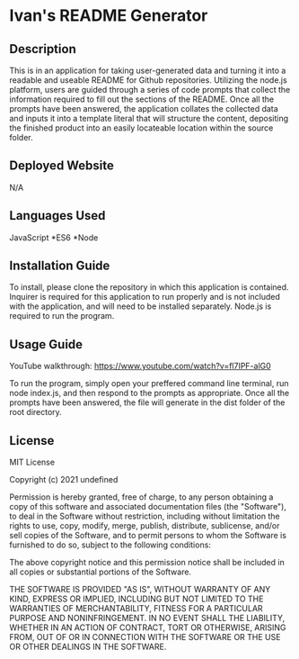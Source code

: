 # Ivan's README Generator

## Description
This is in an application for taking user-generated data and turning it into a readable and useable README for Github repositories. Utilizing the node.js platform, users are guided through a series of code prompts that collect the information required to fill out the sections of the README. Once all the prompts have been answered, the application collates the collected data and inputs it into a template literal that will structure the content, depositing the finished product into an easily locateable location within the source folder.

## Deployed Website
N/A

## Languages Used
JavaScript *ES6 *Node

    
## Installation Guide

To install, please clone the repository in which this application is contained. Inquirer is required for this application to run properly and is not included with the application, and will need to be installed separately. Node.js is required to run the program.
    

    
## Usage Guide

YouTube walkthrough: https://www.youtube.com/watch?v=fl7IPF-alG0

To run the program, simply open your preffered command line terminal, run node index.js, and then respond to the prompts as appropriate. Once all the prompts have been answered, the file will generate in the dist folder of the root directory.
    

    

    
## License

MIT License

Copyright (c) 2021 undefined

Permission is hereby granted, free of charge, to any person obtaining a copy
of this software and associated documentation files (the "Software"), to deal
in the Software without restriction, including without limitation the rights
to use, copy, modify, merge, publish, distribute, sublicense, and/or sell
copies of the Software, and to permit persons to whom the Software is
furnished to do so, subject to the following conditions:

The above copyright notice and this permission notice shall be included in all
copies or substantial portions of the Software.

THE SOFTWARE IS PROVIDED "AS IS", WITHOUT WARRANTY OF ANY KIND, EXPRESS OR
IMPLIED, INCLUDING BUT NOT LIMITED TO THE WARRANTIES OF MERCHANTABILITY,
FITNESS FOR A PARTICULAR PURPOSE AND NONINFRINGEMENT. IN NO EVENT SHALL THE
LIABILITY, WHETHER IN AN ACTION OF CONTRACT, TORT OR OTHERWISE, ARISING FROM,
OUT OF OR IN CONNECTION WITH THE SOFTWARE OR THE USE OR OTHER DEALINGS IN THE
SOFTWARE.
        
    
